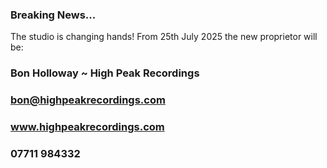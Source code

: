 ### Breaking News...

The studio is changing hands!  From 25th July 2025 the new proprietor will be:
    
### Bon Holloway ~ High Peak Recordings

### bon@highpeakrecordings.com

### www.highpeakrecordings.com

### 07711 984332

